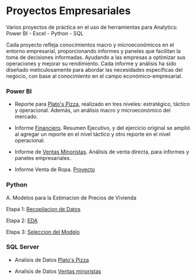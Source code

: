 # Proyectos Empresariales 
Varios proyectos de práctica en el uso de herramientas para Analytics:  Power BI - Excel - Python - SQL

Cada proyecto refleja conocimientos macro y microeconómicos en el entorno empresarial, proporcionando informes y paneles que facilitan la toma de decisiones informadas. Ayudando a las empresas a optimizar sus operaciones y mejorar su rendimiento. Cada informe y análisis ha sido diseñado meticulosamente para abordar las necesidades específicas del negocio, con base al conocimiento en el campo económico-empresarial.

### Power BI

- Reporte para [Plato's Pizza](https://github.com/EvelynOr/4.Portafolio/tree/main/Empresarial/Pizza%20Challenge), realizado en tres niveles: estratégico, táctico y operacional. Además, un análisis macro y microeconómico del mercado.
    
- Informe [Financiero](https://github.com/EvelynOr/4.Portafolio/tree/main/Empresarial/Finanzas). Resumen Ejecutivo, y del ejercicio original se amplió al agregar un reporte en el nivel táctico y otro reporte en el nivel operacional.

- Informe de [Ventas Minoristas](https://github.com/EvelynOr/4.Portafolio/tree/main/Empresarial/Ventas%20Minorista). Análisis de venta directa, para informes y paneles empresariales. 

- Informe Venta de Ropa. [Proyecto](https://github.com/EvelynOr/4.Portafolio/tree/main/Empresarial/Venta%20de%20Ropa)


### Python

A. Modelos para la Estimacion de Precios de Vivienda

Etapa 1: [Recopilacion de Datos](https://github.com/EvelynOr/Python/tree/main/1.%20Proyectos/1.%20House%20Price%20Prediction)

Etapa 2: [EDA](https://github.com/EvelynOr/Python/blob/main/1.%20Proyectos/1.%20House%20Price%20Prediction/Etapa%202_%20EDA_BostonHousing.ipynb)

Etapa 3: [Seleccion del Modelo](https://github.com/EvelynOr/Python/blob/main/1.%20Proyectos/1.%20House%20Price%20Prediction/Etapa%203_%20SeleccionModelo_BostonHousing%20.ipynb)



### SQL Server

- Analisis de Datos [Plato's Pizza](https://github.com/EvelynOr/SQL/tree/main/Plato's%20Pizza%20)
   
- Analisis de Datos [Ventas minoristas](https://github.com/EvelynOr/SQL/blob/main/2.%20Ventas%20Minorista/VentasMinoristas.sql)
